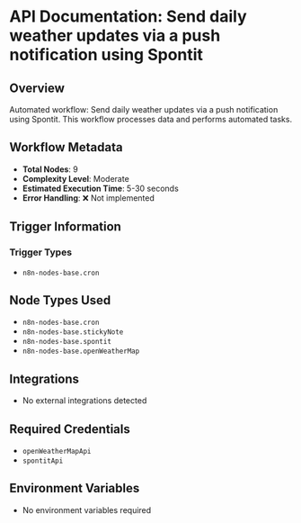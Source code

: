 # API Documentation: Send daily weather updates via a push notification using Spontit

## Overview
Automated workflow: Send daily weather updates via a push notification using Spontit. This workflow processes data and performs automated tasks.

## Workflow Metadata
- **Total Nodes**: 9
- **Complexity Level**: Moderate
- **Estimated Execution Time**: 5-30 seconds
- **Error Handling**: ❌ Not implemented

## Trigger Information
### Trigger Types
- `n8n-nodes-base.cron`

## Node Types Used
- `n8n-nodes-base.cron`
- `n8n-nodes-base.stickyNote`
- `n8n-nodes-base.spontit`
- `n8n-nodes-base.openWeatherMap`

## Integrations
- No external integrations detected

## Required Credentials
- `openWeatherMapApi`
- `spontitApi`

## Environment Variables
- No environment variables required
